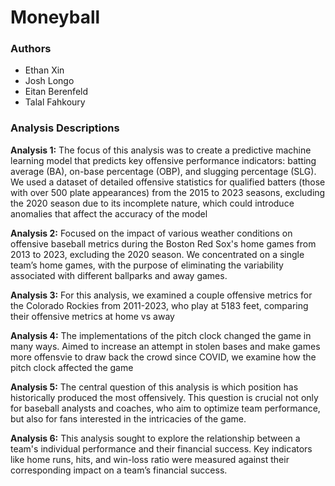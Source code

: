 # Moneyball
### Authors
- Ethan Xin
- Josh Longo
- Eitan Berenfeld
- Talal Fahkoury
### Analysis Descriptions
**Analysis 1:** The focus of this analysis was to create a predictive machine learning model that predicts key offensive performance indicators: batting average (BA), on-base percentage (OBP), and slugging percentage (SLG). We used a dataset of detailed offensive statistics for qualified batters (those with over 500 plate appearances) from the 2015 to 2023 seasons, excluding the 2020 season due to its incomplete nature, which could introduce anomalies that affect the accuracy of the model

**Analysis 2:** Focused on the impact of various weather conditions on offensive baseball metrics during the Boston Red Sox's home games from 2013 to 2023, excluding the 2020 season. We concentrated on a single team’s home games, with the purpose of eliminating the variability associated with different ballparks and away games.

**Analysis 3:** For this analysis, we examined a couple offensive metrics for the  Colorado Rockies from 2011-2023, who play at 5183 feet, comparing their offensive metrics at home vs away

**Analysis 4:** The implementations of the pitch clock changed the game in many ways. Aimed to increase an attempt in stolen bases and make games more offensvie to draw back the crowd since COVID, we examine how the pitch clock affected the game

**Analysis 5:** The central question of this analysis is which position has historically produced the most offensively. This question is crucial not only for baseball analysts and coaches, who aim to optimize team performance, but also for fans interested in the intricacies of the game. 

**Analysis 6:** This analysis sought to explore the relationship between a team's individual performance and their financial success. Key indicators like home runs, hits, and win-loss ratio were measured against their corresponding impact on a team’s financial success.
